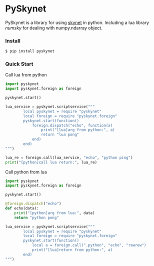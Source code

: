 # PySkynet

PySkynet is a library for using [skynet](https://github.com/cloudwu/skynet) in python. Including a lua library *numsky* for dealing with numpy.ndarray object.

### Install

~~~~sh
$ pip install pyskynet
~~~~

### Quick Start

Call lua from python

```python
import pyskynet
import pyskynet.foreign as foreign

pyskynet.start()

lua_service = pyskynet.scriptservice("""
		local pyskynet = require "pyskynet"
		local foreign = require "pyskynet.foreign"
		pyskynet.start(function()
			foreign.dispatch("echo", function(a)
				print("[lua]arg from python:", a)
				return "lua pong"
			end)
		end)
""")

lua_re = foreign.call(lua_service, "echo", "python ping")
print("[python]call lua return:", lua_re)
```

Call python from lua

```python
import pyskynet
import pyskynet.foreign as foreign

pyskynet.start()

@foreign.dispatch("echo")
def echo(data):
	print("[python]arg from lua:", data)
	return "python pong"

lua_service = pyskynet.scriptservice("""
		local pyskynet = require "pyskynet"
		local foreign = require "pyskynet.foreign"
		pyskynet.start(function()
			local a = foreign.call(".python", "echo", "rewrew")
			print("[lua]return from python:", a)
		end)
""")
```
